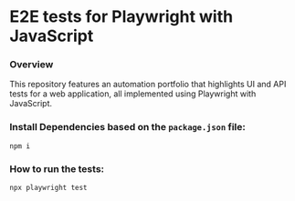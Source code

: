 # E2E tests for Playwright with JavaScript

### Overview

This repository features an automation portfolio that highlights UI and API tests for a web application, all implemented using Playwright with JavaScript.

### Install Dependencies based on the `package.json` file: 

```
npm i
```

### How to run the tests: 

```
npx playwright test
```
